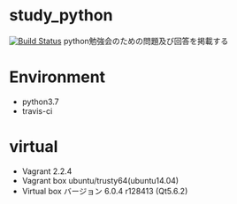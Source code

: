 # study_python
[![Build Status](https://travis-ci.org/AmatsukiUrato/study_python.svg?branch=master)](https://travis-ci.org/AmatsukiUrato/study_python)
python勉強会のための問題及び回答を掲載する

# Environment
- python3.7
- travis-ci

# virtual
- Vagrant 2.2.4
- Vagrant box ubuntu/trusty64(ubuntu14.04)
- Virtual box バージョン 6.0.4 r128413 (Qt5.6.2)
